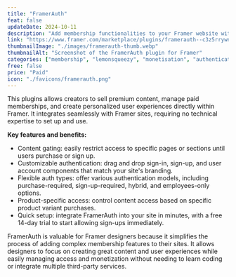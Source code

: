 ```yaml
---
title: "FramerAuth"
feat: false
updateDate: 2024-10-11
description: "Add membership functionalities to your Framer website without coding."
link: "https://www.framer.com/marketplace/plugins/framerauth--c3z5rrywnrdorjuhsqmh6vas1/?via=julesvcode"
thumbnailImage: "./images/framerauth-thumb.webp"
thumbnailAlt: "Screenshot of the FramerAuth plugin for Framer"
categories: ["membership", "lemonsqueezy", "monetisation", "authentication", "paid"]
free: false
price: "Paid"
icon: "./favicons/framerauth.png"
---
```


This plugins allows creators to sell premium content, manage paid memberships, and create personalized user experiences directly within Framer. It integrates seamlessly with Framer sites, requiring no technical expertise to set up and use.

<b>Key features and benefits:</b>

- Content gating: easily restrict access to specific pages or sections until users purchase or sign up.
- Customizable authentication: drag and drop sign-in, sign-up, and user account components that match your site's branding.
- Flexible auth types: offer various authentication models, including purchase-required, sign-up-required, hybrid, and employees-only options.
- Product-specific access: control content access based on specific product variant purchases.
- Quick setup: integrate FramerAuth into your site in minutes, with a free 14-day trial to start allowing sign-ups immediately.

FramerAuth is valuable for Framer designers because it simplifies the process of adding complex membership features to their sites. It allows designers to focus on creating great content and user experiences while easily managing access and monetization without needing to learn coding or integrate multiple third-party services.


